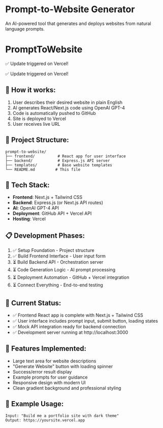 # Prompt-to-Website Generator

An AI-powered tool that generates and deploys websites from natural language prompts.
# PromptToWebsite

✅ Update triggered on Vercel!

✅ Update triggered on Vercel!

## 🎯 How it works:
1. User describes their desired website in plain English
2. AI generates React/Next.js code using OpenAI GPT-4
3. Code is automatically pushed to GitHub
4. Site is deployed to Vercel
5. User receives live URL

## 📁 Project Structure:
```
prompt-to-website/
├── frontend/          # React app for user interface
├── backend/           # Express.js API server
├── templates/         # Base website templates
└── README.md         # This file
```

## 🚀 Tech Stack:
- **Frontend**: Next.js + Tailwind CSS
- **Backend**: Express.js (or Next.js API routes)
- **AI**: OpenAI GPT-4 API
- **Deployment**: GitHub API + Vercel API
- **Hosting**: Vercel

## 📋 Development Phases:
1. ✅ Setup Foundation - Project structure
2. ✅ Build Frontend Interface - User input form
3. ⏳ Build Backend API - Orchestration server
4. ⏳ Code Generation Logic - AI prompt processing
5. ⏳ Deployment Automation - GitHub + Vercel integration
6. ⏳ Connect Everything - End-to-end testing

## 🚀 Current Status:
- ✅ Frontend React app is complete with Next.js + Tailwind CSS
- ✅ User interface includes prompt input, submit button, loading states
- ✅ Mock API integration ready for backend connection
- ✅ Development server running at http://localhost:3000

## 🎯 Features Implemented:
- Large text area for website descriptions
- "Generate Website" button with loading spinner
- Success/error result display
- Example prompts for user guidance
- Responsive design with modern UI
- Clean gradient background and professional styling

## 🎯 Example Usage:
```
Input: "Build me a portfolio site with dark theme"
Output: https://yoursite.vercel.app
``` 
